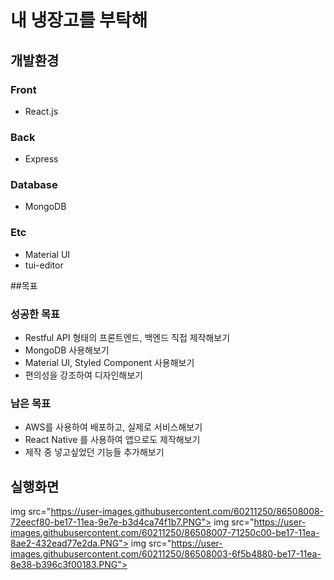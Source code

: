 # 내 냉장고를 부탁해

## 개발환경

### Front
- React.js

### Back
- Express

### Database
- MongoDB

### Etc
- Material UI
- tui-editor

##목표

### 성공한 목표
- Restful API 형태의 프론트엔드, 백엔드 직접 제작해보기
- MongoDB 사용해보기
- Material UI, Styled Component 사용해보기
- 편의성을 강조하여 디자인해보기

### 남은 목표
- AWS를 사용하여 배포하고, 실제로 서비스해보기
- React Native 를 사용하여 앱으로도 제작해보기
- 제작 중 넣고싶었던 기능들 추가해보기 

## 실행화면

img src="https://user-images.githubusercontent.com/60211250/86508008-72eecf80-be17-11ea-9e7e-b3d4ca74f1b7.PNG">
img src="https://user-images.githubusercontent.com/60211250/86508007-71250c00-be17-11ea-8ae2-432ead77e2da.PNG">
img src="https://user-images.githubusercontent.com/60211250/86508003-6f5b4880-be17-11ea-8e38-b396c3f00183.PNG">
